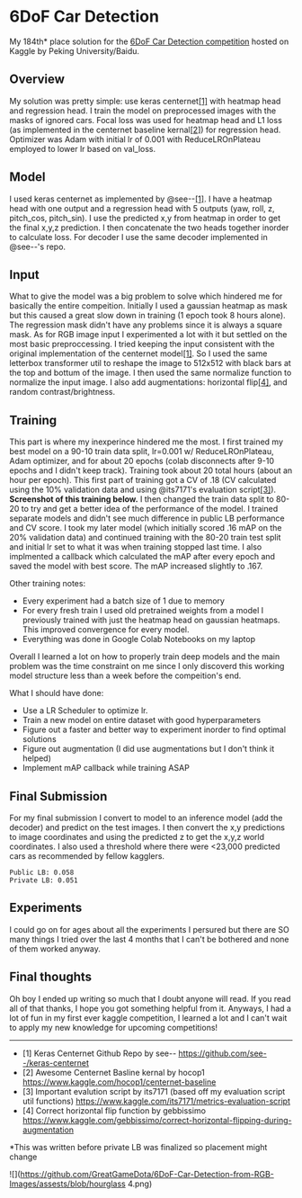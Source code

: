 # 6DoF Car Detection

My 184th* place solution for the [6DoF Car Detection competition](https://www.kaggle.com/c/pku-autonomous-driving) hosted on Kaggle by Peking University/Baidu.

## Overview

My solution was pretty simple: use keras centernet[[1]](https://github.com/GreatGameDota/6DoF-Car-Detection-from-RGB-Images#final-thoughts) with heatmap head and regression head. I train the model on preprocessed images with the masks of ignored cars. Focal loss was used for heatmap head and L1 loss (as implemented in the centernet baseline kernal[[2]](https://github.com/GreatGameDota/6DoF-Car-Detection-from-RGB-Images#final-thoughts)) for regression head. Optimizer was Adam with initial lr of 0.001 with ReduceLROnPlateau employed to lower lr based on val_loss.

## Model

I used keras centernet as implemented by @see--[[1]](https://github.com/GreatGameDota/6DoF-Car-Detection-from-RGB-Images#final-thoughts). I have a heatmap head with one output and a regression head with 5 outputs (yaw, roll, z, pitch_cos, pitch_sin). I use the predicted x,y from heatmap in order to get the final x,y,z prediction. I then concatenate the two heads together inorder to calculate loss. For decoder I use the same decoder implemented in @see--'s repo.

## Input

What to give the model was a big problem to solve which hindered me for basically the entire compeition. Initially I used a gaussian heatmap as mask but this caused a great slow down in training (1 epoch took 8 hours alone). The regression mask didn't have any problems since it is always a square mask. As for RGB image input I experimented a lot with it but settled on the most basic preproccessing. I tried keeping the input consistent with the original implementation of the centernet model[[1]](https://github.com/GreatGameDota/6DoF-Car-Detection-from-RGB-Images#final-thoughts). So I used the same letterbox transformer util to reshape the image to 512x512 with black bars at the top and bottum of the image. I then used the same normalize function to normalize the input image. I also add augmentations: horizontal flip[[4]](https://github.com/GreatGameDota/6DoF-Car-Detection-from-RGB-Images#final-thoughts), and random contrast/brightness.

## Training

This part is where my inexperince hindered me the most. I first trained my best model on a 90-10 train data split, lr=0.001 w/ ReduceLROnPlateau, Adam optimizer, and for about 20 epochs (colab disconnects after 9-10 epochs and I didn't keep track). Training took about 20 total hours (about an hour per epoch). This first part of training got a CV of .18 (CV calculated using the 10% validation data and using @its7171's evaluation script[[3]](https://github.com/GreatGameDota/6DoF-Car-Detection-from-RGB-Images#final-thoughts)). **Screenshot of this training below.** I then changed the train data split to 80-20 to try and get a better idea of the performance of the model. I trained separate models and didn't see much difference in public LB performance and CV score. I took my later model (which initially scored .16 mAP on the 20% validation data) and continued training with the 80-20 train test split and initial lr set to what it was when training stopped last time. I also implmented a callback which calculated the mAP after every epoch and saved the model with best score. The mAP increased slightly to .167.

Other training notes:

- Every experiment had a batch size of 1 due to memory
- For every fresh train I used old pretrained weights from a model I previously trained with just the heatmap head on gaussian heatmaps. This improved convergence for every model.
- Everything was done in Google Colab Notebooks on my laptop

Overall I learned a lot on how to properly train deep models and the main problem was the time constraint on me since I only discoverd this working model structure less than a week before the compeition's end.

What I should have done:

- Use a LR Scheduler to optimize lr.
- Train a new model on entire dataset with good hyperparameters
- Figure out a faster and better way to experiment inorder to find optimal solutions
- Figure out augmentation (I did use augmentations but I don't think it helped)
- Implement mAP callback while training ASAP

## Final Submission

For my final submission I convert to model to an inference model (add the decoder) and predict on the test images. I then convert the x,y predictions to image coordinates and using the predicted z to get the x,y,z world coordinates. I also used a threshold where there were <23,000 predicted cars as recommended by fellow kagglers.

```
Public LB: 0.058
Private LB: 0.051
```

## Experiments

I could go on for ages about all the experiments I persured but there are SO many things I tried over the last 4 months that I can't be bothered and none of them worked anyway.

## Final thoughts

Oh boy I ended up writing so much that I doubt anyone will read. If you read all of that thanks, I hope you got something helpful from it. Anyways, I had a lot of fun in my first ever kaggle competition, I learned a lot and I can't wait to apply my new knowledge for upcoming competitions!

---------

- [1] Keras Centernet Github Repo by see-- https://github.com/see--/keras-centernet  
- [2] Awesome Centernet Basline kernal by hocop1 https://www.kaggle.com/hocop1/centernet-baseline  
- [3] Important evalution script by its7171 (based off my evaluation script util functions) https://www.kaggle.com/its7171/metrics-evaluation-script  
- [4] Correct horizontal flip function by gebbissimo https://www.kaggle.com/gebbissimo/correct-horizontal-flipping-during-augmentation  

*This was written before private LB was finalized so placement might change

![](https://github.com/GreatGameDota/6DoF-Car-Detection-from-RGB-Images/assests/blob/hourglass 4.png)